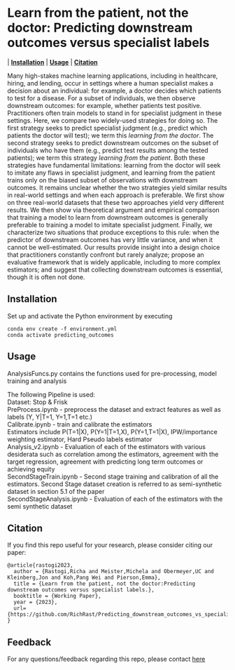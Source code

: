 # Learn from the patient, not the doctor: Predicting downstream outcomes versus specialist labels

| **[Installation](#installation)**
| **[Usage](#usage)**
| **[Citation](#citation)**

Many high-stakes machine learning applications, including in healthcare, hiring, and lending, occur in settings where a human specialist makes a decision about an individual: for example, a doctor decides which patients to test for a disease. For a subset of individuals, we then observe downstream outcomes: for example, whether patients test positive. Practitioners often train models to stand in for specialist judgment in these settings. Here, we compare two widely-used strategies for doing so. The first strategy seeks to predict specialist judgment (e.g., predict which patients the doctor will test); we term this <em>learning from the doctor</em>. The second strategy seeks to predict downstream outcomes on the subset of individuals who have them (e.g., predict test results among the tested patients); we term this strategy <em>learning from the patient</em>. Both these strategies have fundamental limitations: learning from the doctor will seek to imitate any flaws in specialist judgment, and learning from the patient trains only on the biased subset of observations with downstream outcomes. It remains unclear whether the two strategies yield similar results in real-world settings and when each approach is preferable. We first show on three real-world datasets that these two approaches yield very different results. We then show via theoretical argument and empirical comparison that training a model to learn from downstream outcomes is generally preferable to training a model to imitate specialist judgment. Finally, we characterize two situations that produce exceptions to this rule: when the predictor of downstream outcomes has very little variance, and when it cannot be well-estimated. Our results provide insight into a design choice that practitioners constantly confront but rarely analyze; propose an evaluative framework that is widely applicable, including to more complex estimators; and suggest that collecting downstream outcomes is essential, though it is often not done.

<!-- ## Acknowledgements -->



## Installation

Set up and activate the Python environment by executing

```
conda env create -f environment.yml
conda activate predicting_outcomes
```

<!-- SLURM system can be used to run jobs. An example script for submitting SLURM job is given in ```./scripts/combined_sbatch.sub```.
In the scripts folder, customize the script ```init_env.sh``` for your environment and path. This path is then referenced in ```./scripts/combined_sbatch.sub``` . -->


## Usage

AnalysisFuncs.py contains the functions used for pre-processing, model training and analysis

The following Pipeline is used: <br>
Dataset: Stop & Frisk <br>
PreProcess.ipynb - preprocess the dataset and extract features as well as labels (Y, Y|T=1, Y=1,T=1 etc.) <br>
Calibrate.ipynb - train and calibrate the estimators <br>
Estimators include P(T=1|X), P(Y=1|T=1,X), P(Y=1,T=1|X), IPW/importance weighting estimator, Hard Pseudo labels estimator <br>
Analysis_v2.ipynb - Evaluation of each of the estimators with various desiderata such as correlation among the estimators, agreement with the target regression, agreement with predicting long term outcomes or achieving equity <br>
SecondStageTrain.ipynb - Second stage training and calibration of all the estimators. Second Stage dataset creation is referred to as semi-synthetic dataset in section 5.1 of the paper <br>
SecondStageAnalysis.ipynb - Evaluation of each of the estimators with the semi synthetic dataset <br>

## Citation
If you find this repo useful for your research, please consider citing our paper:
```
@article{rastogi2023,
  author = {Rastogi,Richa and Meister,Michela and Obermeyer,UC and Kleinberg,Jon and Koh,Pang Wei and Pierson,Emma},
  title = {Learn from the patient, not the doctor:Predicting downstream outcomes versus specialist labels.},
  booktitle = {Working Paper},
  year = {2023},
  url={https://github.com/RichRast/Predicting_downstream_outcomes_vs_specialist_labels}
}

```

## Feedback
For any questions/feedback regarding this repo, please contact [here](rr568@cornell.edu)